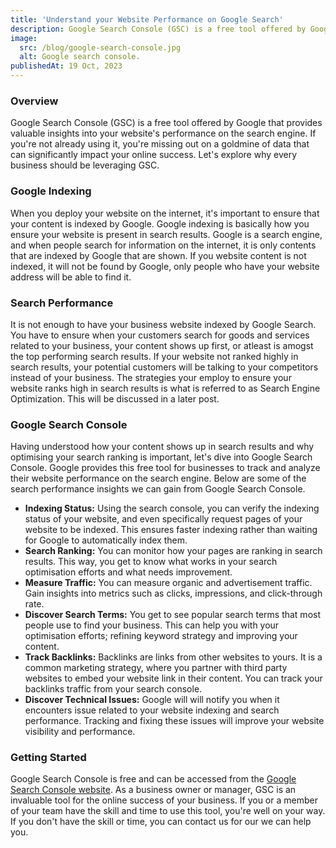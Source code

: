 ```yaml
---
title: 'Understand your Website Performance on Google Search'
description: Google Search Console (GSC) is a free tool offered by Google that provides valuable insights into your website's performance on the search engine. Explore why every business should be leveraging GSC. 
image:
  src: /blog/google-search-console.jpg
  alt: Google search console.
publishedAt: 19 Oct, 2023
---
```


### Overview
Google Search Console (GSC) is a free tool offered by Google that provides valuable insights into your website's performance on the search engine. If you're not already using it, you're missing out on a goldmine of data that can significantly impact your online success. Let's explore why every business should be leveraging GSC.

### Google Indexing
When you deploy your website on the internet, it's important to ensure that your content is indexed by Google. Google indexing is basically how you ensure your website is present in search results. Google is a search engine, and when people search for information on the internet, it is only contents that are indexed by Google that are shown. If you website content is not indexed, it will not be found by Google, only people who have your website address will be able to find it.

### Search Performance
It is not enough to have your business website indexed by Google Search. You have to ensure when your customers search for goods and services related to your business, your content shows up first, or atleast is amogst the top performing search results. If your website not ranked highly in search results, your potential customers will be talking to your competitors instead of your business. The strategies your employ to ensure your website ranks high in search results is what is referred to as Search Engine Optimization. This will be discussed in a later post.

### Google Search Console
Having understood how your content shows up in search results and why optimising your search ranking is important, let's dive into Google Search Console. Google provides this free tool for businesses to track and analyze their website performance on the search engine. Below are some of the search performance insights we can gain from Google Search Console.

* **Indexing Status:** Using the search console, you can verify the indexing status of your website, and even specifically request pages of your website to be indexed. This ensures faster indexing rather than waiting for Google to automatically index them.
* **Search Ranking:** You can monitor how your pages are ranking in search results. This way, you get to know what works in your search optimisation efforts and what needs improvement.
* **Measure Traffic:** You can measure organic and advertisement traffic. Gain insights into metrics such as clicks, impressions, and click-through rate.
* **Discover Search Terms:** You get to see popular search terms that most people use to find your business. This can help you with your optimisation efforts; refining keyword strategy and improving your content.
* **Track Backlinks:** Backlinks are links from other websites to yours. It is a common marketing strategy, where you partner with third party websites to embed your website link in their content. You can track your backlinks traffic from your search console.
* **Discover Technical Issues:** Google will will notify you when it encounters issue related to your website indexing and search performance. Tracking and fixing these issues will improve your website visibility and performance.

### Getting Started
Google Search Console is free and can be accessed from the [Google Search Console website](https://search.google.com/search-console/about).
As a business owner or manager, GSC is an invaluable tool for the online success of your business. If you or a member of your team have the skill and time to use this tool, you're well on your way. If you don't have the skill or time, you can contact us for our we can help you. 